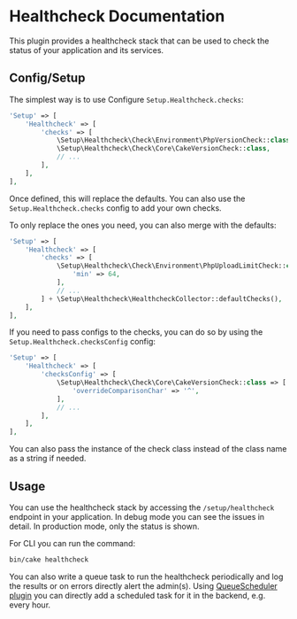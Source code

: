 # Healthcheck Documentation
This plugin provides a healthcheck stack that can be used to check the status
of your application and its services.

## Config/Setup
The simplest way is to use Configure `Setup.Healthcheck.checks`:
```php
'Setup' => [
    'Healthcheck' => [
        'checks' => [
            \Setup\Healthcheck\Check\Environment\PhpVersionCheck::class,
            \Setup\Healthcheck\Check\Core\CakeVersionCheck::class,
            // ...
        ],
    ],
],
```
Once defined, this will replace the defaults.
You can also use the `Setup.Healthcheck.checks` config to add your own checks.

To only replace the ones you need, you can also merge with the defaults:
```php
'Setup' => [
    'Healthcheck' => [
        'checks' => [
            \Setup\Healthcheck\Check\Environment\PhpUploadLimitCheck::class => [
                'min' => 64,
            ],
            // ...
        ] + \Setup\Healthcheck\HealthcheckCollector::defaultChecks(),
    ],
],
```



If you need to pass configs to the checks, you can do so by using the `Setup.Healthcheck.checksConfig` config:
```php
'Setup' => [
    'Healthcheck' => [
        'checksConfig' => [
            \Setup\Healthcheck\Check\Core\CakeVersionCheck::class => [
                'overrideComparisonChar' => '^',
            ],
            // ...
        ],
    ],
],
```
You can also pass the instance of the check class instead of the class name as a string if needed.


## Usage

You can use the healthcheck stack by accessing the `/setup/healthcheck` endpoint in your application.
In debug mode you can see the issues in detail. In production mode, only the status is shown.

For CLI you can run the command:
```bash
bin/cake healthcheck
```

You can also write a queue task to run the healthcheck periodically and log the results or
on errors directly alert the admin(s).
Using [QueueScheduler plugin](https://github.com/dereuromark/cakephp-queue-scheduler) you can directly
add a scheduled task for it in the backend, e.g. every hour.

